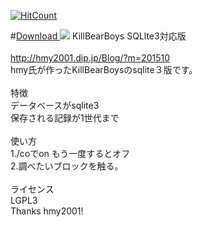 [![HitCount](http://hits.dwyl.io/YTiStrafeNubzHD/KillBearBoys.svg)](http://hits.dwyl.io/YTiStrafeNubzHD/KillBearBoys)

#<a href="https://poggit.pmmp.io/ci/PMMP-JPN/KillBearBoys/KillBearBoys">Download <img src= https://poggit.pmmp.io/ci.badge/PMMP-JPN/KillBearBoys/KillBearBoys/></a>
KillBearBoys SQLlte3対応版<br>
<br>
http://hmy2001.dip.jp/Blog/?m=201510<br>
hmy氏が作ったKillBearBoysのsqlite３版です。<br>
<br>
特徴<br>
データベースがsqlite3<br>
保存される記録が1世代まで<br>
<br>
使い方<br>
1./coでon もう一度するとオフ<br>
2.調べたいブロックを触る。<br>
<br>
ライセンス<br>
LGPL3
<br>
Thanks hmy2001!

